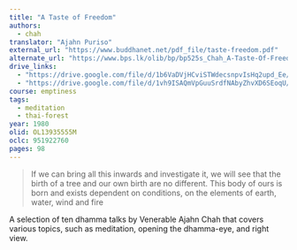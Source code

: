 ```yaml
---
title: "A Taste of Freedom"
authors:
  - chah
translator: "Ajahn Puriso" 
external_url: "https://www.buddhanet.net/pdf_file/taste-freedom.pdf"
alternate_url: "https://www.bps.lk/olib/bp/bp525s_Chah_A-Taste-Of-Freedom.pdf"
drive_links:
  - "https://drive.google.com/file/d/1b6VaDVjHCviSTWdecsnpvIsHq2upd_Ee/view?usp=drivesdk"
  - "https://drive.google.com/file/d/1vh9ISAQmVpGuuSrdfNAbyZhvXD6SEoqU/view?usp=sharing"
course: emptiness
tags:
  - meditation
  - thai-forest
year: 1980
olid: OL13935555M
oclc: 951922760
pages: 98
---
```


> If we can bring all this inwards and investigate it, we will see that
the birth of a tree and our own birth are no different. This
body of ours is born and exists dependent on conditions,
on the elements of earth, water, wind and fire

A selection of ten dhamma talks by Venerable Ajahn Chah that covers various topics, such as meditation, opening the dhamma-eye, and right view.